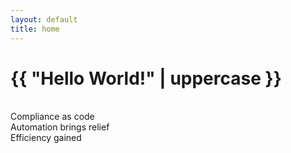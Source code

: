 ```yaml
---
layout: default
title: home
---
```

<h1>{{ "Hello World!" | uppercase }}</h1>
<br>Compliance as code
<br>Automation brings relief
<br>Efficiency gained
